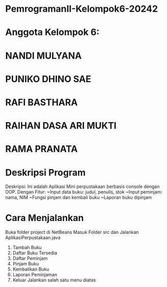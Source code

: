 # PemrogramanII-Kelompok6-20242

# Anggota Kelompok 6:

# NANDI MULYANA
# PUNIKO DHINO SAE
# RAFI BASTHARA
# RAIHAN DASA ARI MUKTI 
# RAMA PRANATA

# Deskripsi Program
Deskripsi: Ini adalah Aplikasi Mini perpustakaan berbasis console dengan OOP. Dengan Fitur: ~Input data buku: judul, penulis, stok ~Input peminjam: nama, NIM ~Fungsi pinjam dan kembali buku ~Laporan buku dipinjam

# Cara Menjalankan
Buka folder project di NetBeans Masuk Folder src dan Jalankan AplikasiPerpustakaan.java
1. Tambah Buku
2. Daftar Buku Tersedia
3. Daftar Peminjam
4. Pinjam Buku
5. Kembalikan Buku
6. Laporan Peminjaman
7. Keluar Jalankan salah satu menu diatas
